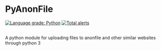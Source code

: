# PyAnonFile
[![Language grade: Python](https://img.shields.io/lgtm/grade/python/g/no7macs/PyAnonFile.svg?logo=lgtm&logoWidth=18)](https://lgtm.com/projects/g/no7macs/PyAnonFile/context:python)
[![Total alerts](https://img.shields.io/lgtm/alerts/g/no7macs/PyAnonFile.svg?logo=lgtm&logoWidth=18)](https://lgtm.com/projects/g/no7macs/PyAnonFile/alerts/)

<BR>
A python module for uploading files to anonfile and other similar websites through python 3
